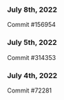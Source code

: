 ### July 8th, 2022

Commit #156954

### July 5th, 2022

Commit #314353


### July 4th, 2022

Commit #72281
